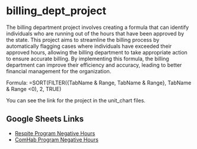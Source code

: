 # billing_dept_project
The billing department project involves creating a formula that can identify individuals who are running out of the hours that have been approved by the state. This project aims to streamline the billing process by automatically flagging cases where individuals have exceeded their approved hours, allowing the billing department to take appropriate action to ensure accurate billing. By implementing this formula, the billing department can improve their efficiency and accuracy, leading to better financial management for the organization.

Formula:
=SORT(FILTER({TabName & Range, TabName & Range}, TabName & Range <0), 2, TRUE)

You can see the link for the project in the unit_chart files.
## Google Sheets Links

- [Respite Program Negative Hours](https://docs.google.com/spreadsheets/d/1jcXR3Ea4TsuTFswvWSh4ERMJ08PhzBccaDzutBfbXbs/edit#gid=1401134091)
- [ComHab Program Negative Hours](https://docs.google.com/spreadsheets/d/1o_k6hx5CcdiEm4Jl2l-XUEI4i2xmf2sgFEiPEdn80Fc/edit#gid=1622132793)
